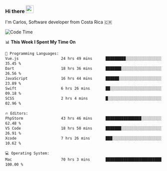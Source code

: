 ### Hi there <img src="https://media.giphy.com/media/hvRJCLFzcasrR4ia7z/giphy.gif" width="25px" height="25px">

I'm Carlos, Software developer from Costa Rica 🇨🇷

[//]: # (<a href="https://app.daily.dev/carum98"><img src="https://github.com/carum98/carum98/blob/main/devcard.svg" width="400" alt="Carlos Umaña Acevedo's Dev Card"/></a>)


<!--START_SECTION:waka-->
![Code Time](http://img.shields.io/badge/Code%20Time-10%2C951%20hrs%2046%20mins-blue)

📊 **This Week I Spent My Time On** 

```text
💬 Programming Languages: 
Vue.js                   24 hrs 49 mins      █████████░░░░░░░░░░░░░░░░   35.45 % 
Dart                     18 hrs 36 mins      ███████░░░░░░░░░░░░░░░░░░   26.56 % 
JavaScript               16 hrs 44 mins      ██████░░░░░░░░░░░░░░░░░░░   23.89 % 
Swift                    6 hrs 26 mins       ██░░░░░░░░░░░░░░░░░░░░░░░   09.18 % 
SCSS                     2 hrs 4 mins        █░░░░░░░░░░░░░░░░░░░░░░░░   02.96 % 

🔥 Editors: 
PhpStorm                 43 hrs 46 mins      ████████████████░░░░░░░░░   62.48 % 
VS Code                  18 hrs 50 mins      ███████░░░░░░░░░░░░░░░░░░   26.91 % 
Xcode                    7 hrs 26 mins       ███░░░░░░░░░░░░░░░░░░░░░░   10.62 % 

💻 Operating System: 
Mac                      70 hrs 3 mins       █████████████████████████   100.00 % 
```


<!--END_SECTION:waka-->
